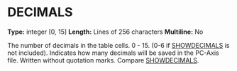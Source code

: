 # DECIMALS
**Type:** integer [0, 15]
**Length:** Lines of 256 characters
**Multiline:** No

The number of decimals in the table cells. 0 - 15. (0-6 if [SHOWDECIMALS](SHOWDECIMALS.md)
is not included). Indicates how many decimals will be saved in the PC-Axis
file. Written without quotation marks. Compare [SHOWDECIMALS](SHOWDECIMALS.md).
